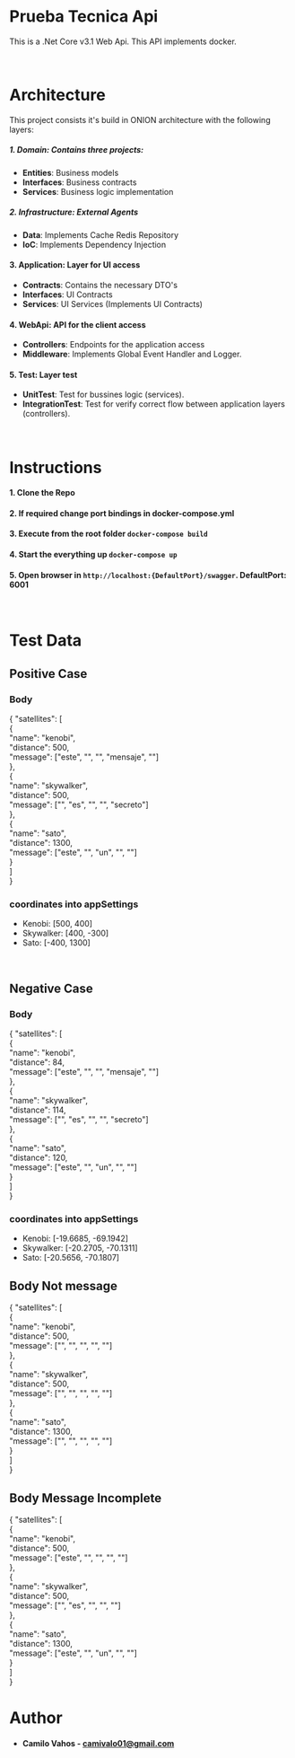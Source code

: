 # Prueba Tecnica Api

This is a .Net Core v3.1 Web Api. This API implements docker.

<br>

# Architecture

This project consists it's build in ONION architecture with the following layers:

##### **1. Domain**: Contains three projects:

- **Entities**: Business models
- **Interfaces**: Business contracts
- **Services**: Business logic implementation

##### **2. Infrastructure**: External Agents

- **Data**: Implements Cache Redis Repository
- **IoC**: Implements Dependency Injection

#### **3. Application**: Layer for UI access

- **Contracts**: Contains the necessary DTO's
- **Interfaces**: UI Contracts
- **Services**: UI Services (Implements UI Contracts)

#### **4. WebApi**: API for the client access

- **Controllers**: Endpoints for the application access
- **Middleware**: Implements Global Event Handler and Logger.

#### **5. Test**: Layer test

- **UnitTest**: Test for bussines logic (services).
- **IntegrationTest**: Test for verify correct flow between application layers (controllers).

<br>

# Instructions

#### **1.** Clone the Repo

#### **2.** If required change port bindings in docker-compose.yml

#### **3.** Execute from the root folder `docker-compose build`

#### **4.** Start the everything up `docker-compose up`

#### **5.** Open browser in `http://localhost:{DefaultPort}/swagger`. **DefaultPort: 6001**

<br>

# Test Data
## Positive Case
### Body
{
    "satellites": [<br>
        {<br>
        "name": "kenobi",<br>
        "distance": 500,<br>
        "message": ["este", "", "", "mensaje", ""]<br>
        },<br>
        {<br>
        "name": "skywalker",<br>
        "distance": 500,<br>
        "message": ["", "es", "", "", "secreto"]<br>
        },<br>
        {<br>
        "name": "sato",<br>
        "distance": 1300,<br>
        "message": ["este", "", "un", "", ""]<br>
        }<br>
    ]<br>
}<br>
### coordinates into appSettings
- Kenobi: [500, 400]
- Skywalker: [400, -300]
- Sato: [-400, 1300]

<br>

## Negative Case
### Body
{
    "satellites": [<br>
        {<br>
        "name": "kenobi",<br>
        "distance": 84,<br>
        "message": ["este", "", "", "mensaje", ""]<br>
        },<br>
        {<br>
        "name": "skywalker",<br>
        "distance": 114,<br>
        "message": ["", "es", "", "", "secreto"]<br>
        },<br>
        {<br>
        "name": "sato",<br>
        "distance": 120,<br>
        "message": ["este", "", "un", "", ""]<br>
        }<br>
    ]<br>
}<br>
### coordinates into appSettings
- Kenobi: [-19.6685, -69.1942]
- Skywalker: [-20.2705, -70.1311]
- Sato: [-20.5656, -70.1807]


## Body Not message
{
    "satellites": [<br>
        {<br>
        "name": "kenobi",<br>
        "distance": 500,<br>
        "message": ["", "", "", "", ""]<br>
        },<br>
        {<br>
        "name": "skywalker",<br>
        "distance": 500,<br>
        "message": ["", "", "", "", ""]<br>
        },<br>
        {<br>
        "name": "sato",<br>
        "distance": 1300,<br>
        "message": ["", "", "", "", ""]<br>
        }<br>
    ]<br>
}<br>

## Body Message Incomplete
{
    "satellites": [<br>
        {<br>
        "name": "kenobi",<br>
        "distance": 500,<br>
        "message": ["este", "", "", "", ""]<br>
        },<br>
        {<br>
        "name": "skywalker",<br>
        "distance": 500,<br>
        "message": ["", "es", "", "", ""]<br>
        },<br>
        {<br>
        "name": "sato",<br>
        "distance": 1300,<br>
        "message": ["este", "", "un", "", ""]<br>
        }<br>
    ]<br>
}<br>


# Author

- #### **Camilo Vahos** - camivalo01@gmail.com
